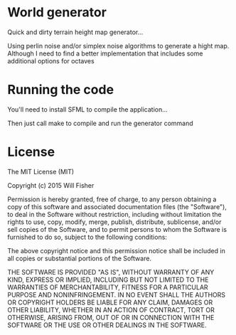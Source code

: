 # World generator

Quick and dirty terrain height map generator...

Using perlin noise and/or simplex noise algorithms to generate a hight map.  Although I need to find a better implementation that includes some additional options for octaves

# Running the code

You'll need to install SFML to compile the application...

Then just call make to compile and run the generator command

# License

The MIT License (MIT)

Copyright (c) 2015 Will Fisher

Permission is hereby granted, free of charge, to any person obtaining a copy
of this software and associated documentation files (the "Software"), to deal
in the Software without restriction, including without limitation the rights
to use, copy, modify, merge, publish, distribute, sublicense, and/or sell
copies of the Software, and to permit persons to whom the Software is
furnished to do so, subject to the following conditions:

The above copyright notice and this permission notice shall be included in all
copies or substantial portions of the Software.

THE SOFTWARE IS PROVIDED "AS IS", WITHOUT WARRANTY OF ANY KIND, EXPRESS OR
IMPLIED, INCLUDING BUT NOT LIMITED TO THE WARRANTIES OF MERCHANTABILITY,
FITNESS FOR A PARTICULAR PURPOSE AND NONINFRINGEMENT. IN NO EVENT SHALL THE
AUTHORS OR COPYRIGHT HOLDERS BE LIABLE FOR ANY CLAIM, DAMAGES OR OTHER
LIABILITY, WHETHER IN AN ACTION OF CONTRACT, TORT OR OTHERWISE, ARISING FROM,
OUT OF OR IN CONNECTION WITH THE SOFTWARE OR THE USE OR OTHER DEALINGS IN THE
SOFTWARE.
